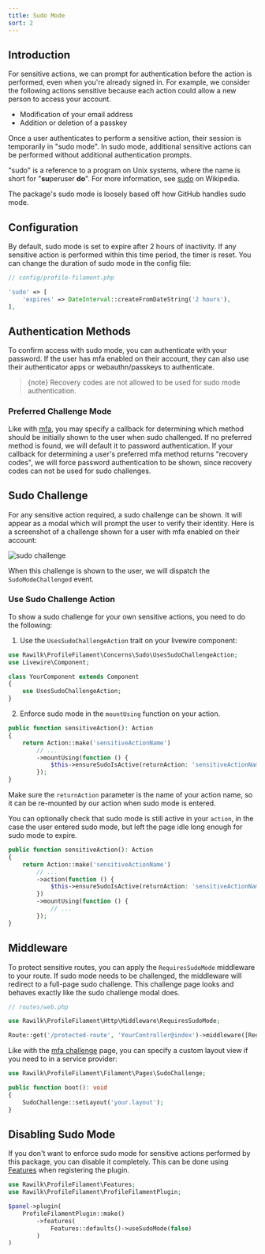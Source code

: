 ```yaml
---
title: Sudo Mode
sort: 2
---
```


## Introduction

For sensitive actions, we can prompt for authentication before the action is performed, even when you're already signed in. For example, we consider the following actions sensitive because each action could allow a new person to access your account.

-   Modification of your email address
-   Addition or deletion of a passkey

Once a user authenticates to perform a sensitive action, their session is temporarily in "sudo mode". In sudo mode, additional sensitive actions can be performed without additional authentication prompts.

"sudo" is a reference to a program on Unix systems, where the name is short for "**su**peruser **do**". For more information, see [sudo](https://en.wikipedia.org/wiki/Sudo) on Wikipedia.

The package's sudo mode is loosely based off how GitHub handles sudo mode.

## Configuration

By default, sudo mode is set to expire after 2 hours of inactivity. If any sensitive action is performed within this time period, the timer is reset. You can change the duration of sudo mode in the config file:

```php
// config/profile-filament.php

'sudo' => [
    'expires' => DateInterval::createFromDateString('2 hours'),
],
```

## Authentication Methods

To confirm access with sudo mode, you can authenticate with your password. If the user has mfa enabled on their account, they can also use their authenticator apps or webauthn/passkeys to authenticate.

> {note} Recovery codes are not allowed to be used for sudo mode authentication.

### Preferred Challenge Mode

Like with [mfa](/docs/profile-filament-plugin/{version}/advanced-usage/mfa#user-content-preferred-mfa-method), you may specify a callback for determining which method should be initially shown to the user when sudo challenged. If no preferred method is found, we will default it to password authentication. If your callback for determining a user's preferred mfa method returns "recovery codes", we will force password authentication to be shown, since recovery codes can not be used for sudo challenges.

## Sudo Challenge

For any sensitive action required, a sudo challenge can be shown. It will appear as a modal which will prompt the user to verify their identity. Here is a screenshot of a challenge shown for a user with mfa enabled on their account:

![sudo challenge](https://github.com/rawilk/profile-filament-plugin/blob/main/assets/images/sudo-challenge.png)

When this challenge is shown to the user, we will dispatch the `SudoModeChallenged` event.

### Use Sudo Challenge Action

To show a sudo challenge for your own sensitive actions, you need to do the following:

1. Use the `UsesSudoChallengeAction` trait on your livewire component:

```php
use Rawilk\ProfileFilament\Concerns\Sudo\UsesSudoChallengeAction;
use Livewire\Component;

class YourComponent extends Component
{
    use UsesSudoChallengeAction;
}
```

2. Enforce sudo mode in the `mountUsing` function on your action.

```php
public function sensitiveAction(): Action
{
    return Action::make('sensitiveActionName')
        // ...
        ->mountUsing(function () {
            $this->ensureSudoIsActive(returnAction: 'sensitiveActionName');
        });
}
```

Make sure the `returnAction` parameter is the name of your action name, so it can be re-mounted by our action when sudo mode is entered.

You can optionally check that sudo mode is still active in your `action`, in the case the user entered sudo mode, but left the page idle long enough for sudo mode to expire.

```php
public function sensitiveAction(): Action
{
    return Action::make('sensitiveActionName')
        // ...
        ->action(function () {
            $this->ensureSudoIsActive(returnAction: 'sensitiveActionName');
        })
        ->mountUsing(function () {
            // ...
        });
}
```

## Middleware

To protect sensitive routes, you can apply the `RequiresSudoMode` middleware to your route. If sudo mode needs to be challenged, the middleware will redirect to a full-page sudo challenge. This challenge page looks and behaves exactly like the sudo challenge modal does.

```php
// routes/web.php

use Rawilk\ProfileFilament\Http\Middleware\RequiresSudoMode;

Route::get('/protected-route', 'YourController@index')->middleware([RequiresSudoMode::class]);
```

Like with the [mfa challenge](/docs/profile-filament-plugin/{version}/advanced-usage/mfa#user-content-mfa-challenge) page, you can specify a custom layout view if you need to in a service provider:

```php
use Rawilk\ProfileFilament\Filament\Pages\SudoChallenge;

public function boot(): void
{
    SudoChallenge::setLayout('your.layout');
}
```

## Disabling Sudo Mode

If you don't want to enforce sudo mode for sensitive actions performed by this package, you can disable it completely. This can be done using [Features](/docs/profile-filament-plugin/{version}/customizations/features) when registering the plugin.

```php
use Rawilk\ProfileFilament\Features;
use Rawilk\ProfileFilament\ProfileFilamentPlugin;

$panel->plugin(
    ProfileFilamentPlugin::make()
        ->features(
            Features::defaults()->useSudoMode(false)
        )
)
```
